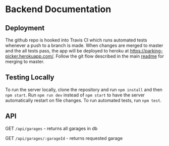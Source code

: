 # Backend Documentation

## Deployment
The github repo is hooked into Travis CI which runs automated tests whenever a push to a branch is made. When changes are merged to master and the all tests pass, the app will be deployed to heroku at https://parking-picker.herokuapp.com/. Follow the git flow described in the main [readme](https://github.com/janbro/CEN3031-Group1/blob/master/README.md) for merging to master.

## Testing Locally
To run the server locally, clone the repository and run `npm install` and then `npm start`. Run `npm run dev` instead of `npm start` to have the server automatically restart on file changes. To run automated tests, run `npm test`.

## API
GET `/api/garages` - returns all garages in db

GET `/api/garages/:garageId` - returns requested garage